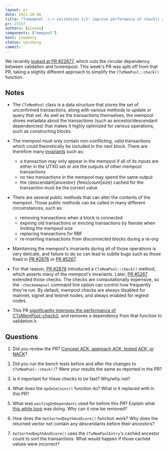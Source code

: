 ```yaml
---
layout: pr
date: 2021-10-06
title: "Txmempool -/-> validation 1/2: improve performance of check() and remove dependency on validation"
pr: 23157
authors: [glozow]
components: ["mempool"]
host: jnewbery
status: upcoming
commit:
---
```


We recently [looked at PR #22677](./22677), which cuts the circular dependency
between validation and txmempool. This week's PR was split off from that PR,
taking a slightly different approach to simplify the `CTxMemPool::check()`
function.

## Notes

- The `CTxMemPool` class is a data structure that stores the set of unconfirmed
  transactions, along with various methods to update or query that set. As well
  as the transactions themselves, the mempool stores metadata about the
  transactions (such as ancestor/descendant dependencies) that makes it highly
  optimized for various operations, such as constructing blocks.

- The mempool must only contain non-conflicting, valid transactions which
  could theoretically be included in the next block. There are therefore
  many [invariants](https://en.wikipedia.org/wiki/Class_invariant) such as:

  - a transaction may only appear in the mempool if all of its inputs are
    either in the UTXO set or are the outputs of other mempool transactions
  - no two transactions in the mempool may spend the same output
  - the {descendant|ancestor} {fees|count|size} cached for the transaction must
    be the correct value

- There are several public methods that can alter the contents of the
  mempool. Those public methods can be called in many different
  circumstances, such as:

  - removing transactions when a block is connected
  - expiring old transactions or evicting transactions by feerate when limiting
    the mempool size
  - replacing transactions for RBF
  - re-inserting transactions from disconnected blocks during a re-org

- Maintaining the mempool's invariants during all of those operations is
  very delicate, and failure to do so can lead to subtle bugs
  such as those fixed in [PR #2876](https://github.com/bitcoin/bitcoin/pull/2876) or
  [PR #5267](https://github.com/bitcoin/bitcoin/pull/5267).

- For that reason, [PR #2876](https://github.com/bitcoin/bitcoin/pull/2876)
  introduced a `CTxMemPool::check()` method, which asserts many of the
  mempool's invariants. Later, [PR
  #5267](https://github.com/bitcoin/bitcoin/pull/5267) extended those checks.
  The checks are computationally expensive, so the `-checkmempool` command
  line option can control how frequently they're run.  By default, mempool
  checks are always disabled for mainnet, signet and testnet nodes, and always
  enabled for regtest nodes.

- This PR [significantly improves the performance of
  CTxMemPool::check()](https://github.com/bitcoin/bitcoin/pull/23157#issuecomment-932360429),
  and removes a dependency from that function to validation.h.

## Questions

1. Did you review the PR? [Concept ACK, approach ACK, tested ACK, or NACK](https://github.com/bitcoin/bitcoin/blob/master/CONTRIBUTING.md#peer-review)?

2. Did you run the bench tests before and after the changes to
   `CTxMemPool::check()`? Were your results the same as reported in the PR?

3. Is it important for these checks to be fast? Why/why not?

4. What does the `UpdateCoins()` function do? What is it replaced with in
   this PR?

5. What was `waitingOnDependants` used for before this PR? Explain what
   [this while
loop](https://github.com/bitcoin/bitcoin/blob/446b70669/src/txmempool.cpp#L779-L790) was doing. Why can it now be removed?

6. How does the `GetSortedDepthAndScore()` function work? Why does the
   returned vector not contain any descendants before their ancestors?

7. `GetSortedDepthAndScore()` uses the `CTxMemPoolEntry`'s cached ancestor
   count to sort the transactions. What would happen if those cached values
   were incorrect?

<!-- TODO: After meeting, uncomment and add meeting log between the irc tags
## Meeting Log

{% irc %}
{% endirc %}
-->
